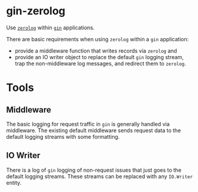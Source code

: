 # gin-zerolog
Use [`zerolog`](https://github.com/rs/zerolog)
within [`gin`](https://gin-gonic.com/docs/) applications.

There are basic requirements when using `zerolog` within a `gin` application:

* provide a middleware function that writes records via `zerolog` and
* provide an IO writer object to replace the default `gin` logging stream, 
  trap the non-middleware log messages, and redirect them to `zerolog`.

# Tools

## Middleware

The basic logging for request traffic in `gin` is generally handled via middleware.
The existing default middleware sends request data to the default
logging streams with some formatting.

## IO Writer

There is a log of `gin` logging of non-request issues that just goes to
the default logging streams.
These streams can be replaced with any `IO.Writer` entity.
